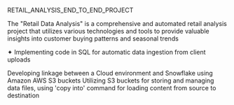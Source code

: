 RETAIL_ANALYSIS_END_TO_END_PROJECT

The "Retail Data Analysis" is a comprehensive and automated retail analysis project that utilizes various technologies and tools to provide valuable insights into customer buying patterns and seasonal trends


✦
Implementing code in SQL for automatic data ingestion from client uploads

Developing linkage between a Cloud environment and Snowflake using Amazon AWS S3 buckets
Utilizing S3 buckets for storing and managing data files, using 'copy into' command for loading content from source to destination
